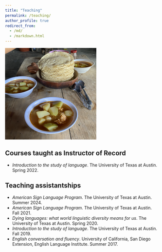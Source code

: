 ```yaml
---
title: "Teaching"
permalink: /teaching/
author_profile: true
redirect_from: 
  - /md/
  - /markdown.html
---
```

<img src="/images/Z_Food.png" width = "300" height = "300">

## Courses taught as Instructor of Record
* _Introduction to the study of language_. The University of Texas at Austin. Spring 2022.

## Teaching assistantships
* _American Sign Language Program_. The University of Texas at Austin. Summer 2024.
* _American Sign Language Program_. The University of Texas at Austin. Fall 2021.
* _Dying languages: what world linguistic diversity means for us_. The University of Texas at Austin. Spring 2020.
* _Introduction to the study of language_. The University of Texas at Austin. Fall 2019.
* _English conversation and fluency_. University of California, San Diego Extension, English Language Institute. Summer 2017.



